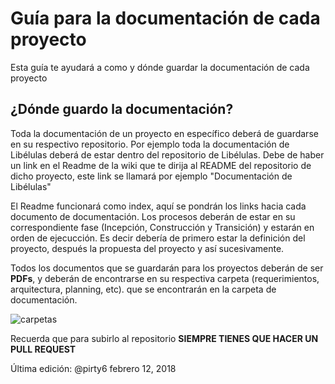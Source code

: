 # Guía para la documentación de cada proyecto
Esta guía te ayudará a como y dónde guardar la documentación de cada proyecto

## ¿Dónde guardo la documentación?
Toda la documentación de un proyecto en específico deberá de guardarse en su respectivo repositorio. Por ejemplo toda la documentación de Libélulas deberá de estar dentro del repositorio de Libélulas.
Debe de haber un link en el Readme de la wiki que te dirija al README del repositorio de dicho proyecto, este link se llamará por ejemplo "Documentación de Libélulas"

El Readme funcionará como index, aquí se pondrán los links hacia cada documento de documentación. Los procesos deberán de estar en su correspondiente fase (Incepción, Construcción y Transición) y estarán en orden de ejecucción. Es decir debería de primero estar la definición del proyecto, después la propuesta del proyecto y así sucesivamente.


Todos los documentos que se guardarán para los proyectos deberán de ser **PDFs**, y deberán de encontrarse en su respectiva carpeta (requerimientos, arquitectura, planning, etc). que se encontrarán en la carpeta de documentación.

![carpetas](https://image.prntscr.com/image/TgAZf1bpRRyhra9w8VdUQA.png)

Recuerda que para subirlo al repositorio **SIEMPRE TIENES QUE HACER UN PULL REQUEST**

Última edición: @pirty6 febrero 12, 2018
